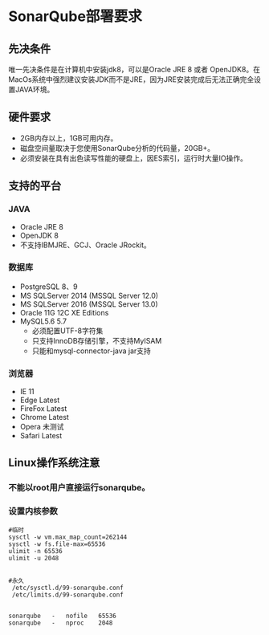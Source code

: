 # SonarQube部署要求


## 先决条件

唯一先决条件是在计算机中安装jdk8，可以是Oracle JRE 8 或者 OpenJDK8。在MacOs系统中强烈建议安装JDK而不是JRE，因为JRE安装完成后无法正确完全设置JAVA环境。



## 硬件要求
- 2GB内存以上，1GB可用内存。
- 磁盘空间量取决于您使用SonarQube分析的代码量，20GB+。
- 必须安装在具有出色读写性能的硬盘上，因ES索引，运行时大量IO操作。



## 支持的平台

### JAVA
- Oracle JRE 8 
- OpenJDK 8
- 不支持IBMJRE、GCJ、Oracle JRockit。

### 数据库
- PostgreSQL 8、9
- MS SQLServer 2014 (MSSQL Server 12.0)
- MS SQLServer 2016 (MSSQL Server 13.0)
- Oracle 11G 12C  XE Editions
- MySQL5.6 5.7 
  - 必须配置UTF-8字符集
  - 只支持InnoDB存储引擎，不支持MyISAM
  - 只能和mysql-connector-java jar支持

### 浏览器
- IE 11
- Edge Latest
- FireFox Latest
- Chrome Latest
- Opera 未测试
- Safari Latest

## Linux操作系统注意
### 不能以root用户直接运行sonarqube。
### 设置内核参数
```
#临时
sysctl -w vm.max_map_count=262144
sysctl -w fs.file-max=65536
ulimit -n 65536
ulimit -u 2048


#永久
 /etc/sysctl.d/99-sonarqube.conf
 /etc/limits.d/99-sonarqube.conf
 
 
sonarqube   -   nofile   65536
sonarqube   -   nproc    2048
```
